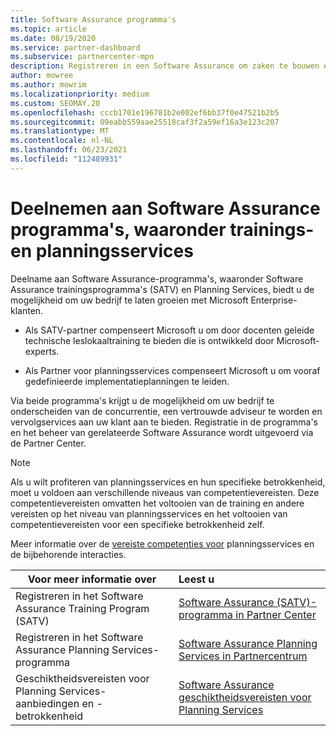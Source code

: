 ```yaml
---
title: Software Assurance programma's
ms.topic: article
ms.date: 08/19/2020
ms.service: partner-dashboard
ms.subservice: partnercenter-mpn
description: Registreren in een Software Assurance om zaken te bouwen en te compenseren voor het leveren van training en planning aan zakelijke klanten.
author: mowree
ms.author: mowrim
ms.localizationpriority: medium
ms.custom: SEOMAY.20
ms.openlocfilehash: cccb1701e196781b2e002ef6bb37f0e47521b2b5
ms.sourcegitcommit: 09eabb559aae25518caf3f2a59ef16a3e123c207
ms.translationtype: MT
ms.contentlocale: nl-NL
ms.lasthandoff: 06/23/2021
ms.locfileid: "112489931"
---
```

# <a name="participate-in-software-assurance-programs-including-training-vouchers-and-planning-services"></a>Deelnemen aan Software Assurance programma's, waaronder trainings- en planningsservices

Deelname aan Software Assurance-programma's, waaronder Software Assurance trainingsprogramma's (SATV) en Planning Services, biedt u de mogelijkheid om uw bedrijf te laten groeien met Microsoft Enterprise-klanten. 

- Als SATV-partner compenseert Microsoft u om door docenten geleide technische leslokaaltraining te bieden die is ontwikkeld door Microsoft-experts. 

- Als Partner voor planningsservices compenseert Microsoft u om vooraf gedefinieerde implementatieplanningen te leiden. 

Via beide programma's krijgt u de mogelijkheid om uw bedrijf te onderscheiden van de concurrentie, een vertrouwde adviseur te worden en vervolgservices aan uw klant aan te bieden. Registratie in de programma's en het beheer van gerelateerde Software Assurance wordt uitgevoerd via de Partner Center.

> [!NOTE]
> Als u wilt profiteren van planningsservices en hun specifieke betrokkenheid, moet u voldoen aan verschillende niveaus van competentievereisten. Deze competentievereisten omvatten het voltooien van de training en andere vereisten op het niveau van planningsservices en het voltooien van competentievereisten voor een specifieke betrokkenheid zelf.  
>
> Meer informatie over de [vereiste competenties voor](software-assurance-dps-requirements.md) planningsservices en de bijbehorende interacties.


|**Voor meer informatie over**   |**Leest u**   |
|--------------------------|:------------------|
|Registreren in het Software Assurance Training Program (SATV)  | [Software Assurance (SATV)-programma in Partner Center](software-assurance-satv.md)|
|Registreren in het Software Assurance Planning Services-programma | [Software Assurance Planning Services in Partnercentrum](software-assurance-dps.md) |
|Geschiktheidsvereisten voor Planning Services-aanbiedingen en -betrokkenheid  | [Software Assurance geschiktheidsvereisten voor Planning Services](software-assurance-dps-requirements.md)  |